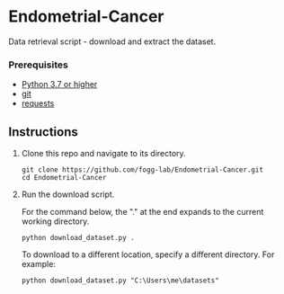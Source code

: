 # Endometrial-Cancer

Data retrieval script - download and extract the dataset.

### Prerequisites
- [Python 3.7 or higher](https://www.python.org/downloads/)
- [git](https://git-scm.com/)
- [requests](https://pypi.org/project/requests/)

## Instructions

1. Clone this repo and navigate to its directory.
    ```
    git clone https://github.com/fogg-lab/Endometrial-Cancer.git
    cd Endometrial-Cancer
    ```

2. Run the download script.

    For the command below, the "." at the end expands to the current working directory.
    ```
    python download_dataset.py .
    ```

    To download to a different location, specify a different directory. For example:
    ```
    python download_dataset.py "C:\Users\me\datasets"
    ```
